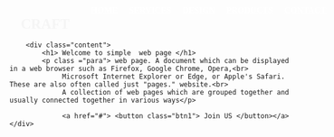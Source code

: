<html>
<head>
    <title>Simple webspage desgin</title>
    <style>
        .main {
    width: 100%;
    background-image:url('3.jpg');
    background-position: center;
    background-size: cover;
    height: 100vh;
}
.navbar{
      width: 1200px;
      height: 75px;
      margin:auto;
}
.icon{
        width: 100px;
       float: left;
       height: 70px;
  }
  .logo{
    color:whitesmoke;
    font-size: 25px;
    font-family:Georgia;
    padding-left: 20px;
    float:left;
    padding-top: 10px;
  }
  .menu{
    width:100px;
    float: left;
    height: 70px;
  }
  ul{
    float:left;
    display: flex;
    justify-content: center;
    align-items: center;
  }
  li{
    list-style: none;
    margin-left: 20px;
    margin-top: 10px;
    font-size: 15px;

  }
 a{
    color: white;
    font-family: Serif;
    font-weight: bold;
 }
 a:hover{
    color: blueviolet;
 }
.search{
    width:330px;
    float:right;
    margin-left:270px;
    margin-bottom: 40px;
    height:70px;

    
}
.srch{
 font-family:Arial;
 width:200px;
 height: 40px;
 background: transparent;
 margin-top: 13px;
 border: 1px solid;
 color:aliceblue;
 font-size: 16px;
 float:left;
 padding: 13px;
 border-bottom-left-radius:5px ;
 border-top-left-radius: 5px;
}

.btn{
    width:100px;
    height:40px;
    background-color:gray;
    margin-top:13px;
    color:white;
    border:2px solid;
    font-size: 15px;
    border-bottom-left-radius:5px ;
     border-top-left-radius: 5px;
}

.btn:focus{
    outline: none;
}

.srch:focus{
    outline: none;
}

.btn:hover{
    color:blueviolet;
}

.content{
    width:1200px;
    height:auto;
    position: relative;
}

.content .para{
    padding-left:20px;
    padding-bottom:25px;

}
.btn1{
    width:100px;
    height:40px;
    background-color:white;
    margin-top:13px;
    color:gray;
    border:2px solid;
    font-size: 15px;
    border-bottom-left-radius:5px ;
     border-top-left-radius: 5px;
}

.btn1:focus{
    outline: none;
}

.btn1:hover{
    color:blueviolet;
}
    </style>    
</head>


<body>
<div class="main">
    <div class="navbar">
        <div class="icon">
            <h1 class="logo">CRAFT</h1>
        </div>
        <div class ="menu">
            <ul>
                <li><a href="home.html"> HOME </a></li>
                <li><a href="#"> SERVICES </a></li>
                <li><a href="#"> DESIGN </a></li>
                <li><a href="#"> PRODUCTS </a></li>
                <li><a href="https://pmaymis.gov.in/"> CONTACT</a></li>
            </ul>
        </div>
        <div class ="search">
            <input class="srch" type="search" name="" placeholder="type to text">
            <a href="#"> <button class="btn">search</button></a>
        </div>
        </div>

        <div class="content">
            <h1> Welcome to simple  web page </h1>
            <p class ="para"> web page. A document which can be displayed in a web browser such as Firefox, Google Chrome, Opera,<br>
                 Microsoft Internet Explorer or Edge, or Apple's Safari. These are also often called just "pages." website.<br>
                 A collection of web pages which are grouped together and usually connected together in various ways</p>

                 <a href="#"> <button class="btn1"> Join US </button></a>
    </div>
</div>
</body>
</html>